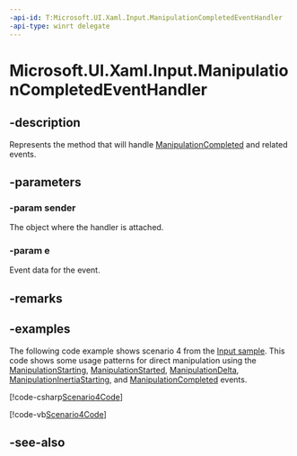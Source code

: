 ```yaml
---
-api-id: T:Microsoft.UI.Xaml.Input.ManipulationCompletedEventHandler
-api-type: winrt delegate
---
```

<!-- Delegate syntax.
public delegate void ManipulationCompletedEventHandler(System.Object sender, Microsoft.UI.Xaml.Input.ManipulationCompletedRoutedEventArgs e)
-->
# Microsoft.UI.Xaml.Input.ManipulationCompletedEventHandler

## -description
Represents the method that will handle [ManipulationCompleted](../microsoft.ui.xaml/uielement_manipulationcompleted.md) and related events.

## -parameters
### -param sender
The object where the handler is attached.

### -param e
Event data for the event.


## -remarks

## -examples
The following code example shows scenario 4 from the [Input sample](https://github.com/microsoftarchive/msdn-code-gallery-microsoft/tree/411c271e537727d737a53fa2cbe99eaecac00cc0/Official%20Windows%20Platform%20Sample/Input%20XAML%20user%20input%20events%20sample). This code shows some usage patterns for direct manipulation using the [ManipulationStarting](../microsoft.ui.xaml/uielement_manipulationstarting.md), [ManipulationStarted](../microsoft.ui.xaml/uielement_manipulationstarted.md), [ManipulationDelta](../microsoft.ui.xaml/uielement_manipulationdelta.md), [ManipulationInertiaStarting](../microsoft.ui.xaml/uielement_manipulationinertiastarting.md), and [ManipulationCompleted](../microsoft.ui.xaml/uielement_manipulationcompleted.md) events.



[!code-csharp[Scenario4Code](../microsoft.ui.xaml/code/input/csharp/Scenario4.xaml.cs#SnippetScenario4Code)]

[!code-vb[Scenario4Code](../microsoft.ui.xaml/code/input/vbnet/Scenario4.xaml.vb#SnippetScenario4Code)]


## -see-also
